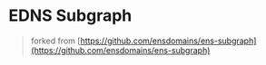 # EDNS Subgraph

> forked from [https://github.com/ensdomains/ens-subgraph](https://github.com/ensdomains/ens-subgraph)

